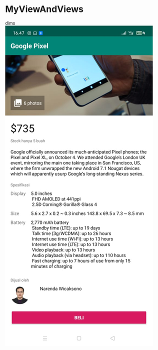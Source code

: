 # MyViewAndViews
dims
![alt tex](https://github.com/dimaswildanR3/MyViewAndViews/blob/master/WhatsApp%20Image%202020-11-20%20at%2016.51.43.jpeg)

